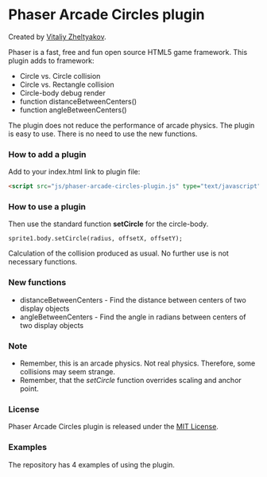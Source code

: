 # Phaser Arcade Circles plugin
Created by [Vitaliy Zheltyakov](mailto:vita-zhelt@yandex.ru).

Phaser is a fast, free and fun open source HTML5 game framework.
This plugin adds to framework:
* Circle vs. Circle collision
* Circle vs. Rectangle collision
* Circle-body debug render
* function distanceBetweenCenters()
* function angleBetweenCenters()

The plugin does not reduce the performance of arcade physics.
The plugin is easy to use. There is no need to use the new functions.

### How to add a plugin

Add to your index.html link to plugin file:
```html
<script src="js/phaser-arcade-circles-plugin.js" type="text/javascript"></script>
```

### How to use a plugin

Then use the standard function **setCircle** for the circle-body.
```
sprite1.body.setCircle(radius, offsetX, offsetY);
```
Calculation of the collision produced as usual. No further use is not necessary functions.

### New functions

* distanceBetweenCenters - Find the distance between centers of two display objects
* angleBetweenCenters - Find the angle in radians between centers of two display objects

### Note

* Remember, this is an arcade physics. Not real physics. Therefore, some collisions may seem strange.
* Remember, that the _setCircle_ function overrides scaling and anchor point.

### License

Phaser Arcade Circles plugin is released under the [MIT License](http://opensource.org/licenses/MIT).

### Examples

The repository has 4 examples of using the plugin.